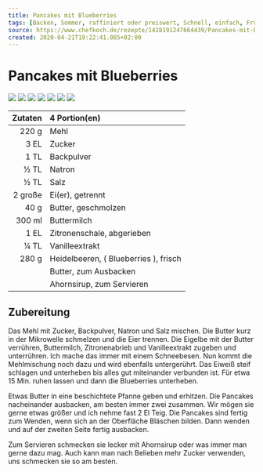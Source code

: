 ```yaml
---
title: Pancakes mit Blueberries
tags: [Backen, Sommer, raffiniert oder preiswert, Schnell, einfach, Frühstück, Süßspeise, Dessert, Kuchen, Mehlspeisen]
source: https://www.chefkoch.de/rezepte/1428191247664439/Pancakes-mit-Blueberries.html
created: 2020-04-21T19:22:41.085+02:00
---
```


# Pancakes mit Blueberries

![](https://img.chefkoch-cdn.de/rezepte/1428191247664439/bilder/501514/crop-360x240/pancakes-mit-blueberries.jpg) ![](https://img.chefkoch-cdn.de/rezepte/1428191247664439/bilder/1224570/crop-360x240/pancakes-mit-blueberries.jpg) ![](https://img.chefkoch-cdn.de/rezepte/1428191247664439/bilder/501515/crop-360x240/pancakes-mit-blueberries.jpg) ![](https://img.chefkoch-cdn.de/rezepte/1428191247664439/bilder/501513/crop-360x240/pancakes-mit-blueberries.jpg) ![](https://img.chefkoch-cdn.de/rezepte/1428191247664439/bilder/1223240/crop-360x240/pancakes-mit-blueberries.jpg) ![](https://img.chefkoch-cdn.de/rezepte/1428191247664439/bilder/675820/crop-360x240/pancakes-mit-blueberries.jpg) ![](https://img.chefkoch-cdn.de/rezepte/1428191247664439/bilder/337670/crop-360x240/pancakes-mit-blueberries.jpg)

| **Zutaten** | 4 Portion(en)                         |
| ----------: | :------------------------------------ |
|       220 g | Mehl                                  |
|        3 EL | Zucker                                |
|        1 TL | Backpulver                            |
|        ½ TL | Natron                                |
|        ½ TL | Salz                                  |
|     2 große | Ei(er), getrennt                      |
|        40 g | Butter, geschmolzen                   |
|      300 ml | Buttermilch                           |
|        1 EL | Zitronenschale, abgerieben            |
|        ¼ TL | Vanilleextrakt                        |
|       280 g | Heidelbeeren, ( Blueberries ), frisch |
|             | Butter, zum Ausbacken                 |
|             | Ahornsirup, zum Servieren             |

## Zubereitung

Das Mehl mit Zucker, Backpulver, Natron und Salz mischen. Die Butter kurz in der Mikrowelle schmelzen und die Eier trennen. Die Eigelbe mit der Butter verrühren, Buttermilch, Zitronenabrieb und Vanilleextrakt zugeben und unterrühren. Ich mache das immer mit einem Schneebesen. Nun kommt die Mehlmischung noch dazu und wird ebenfalls untergerührt. Das Eiweiß steif schlagen und unterheben bis alles gut miteinander verbunden ist. Für etwa 15 Min. ruhen lassen und dann die Blueberries unterheben. 

Etwas Butter in eine beschichtete Pfanne geben und erhitzen. Die Pancakes nacheinander ausbacken, am besten immer zwei zusammen. Wir mögen sie gerne etwas größer und ich nehme fast 2 El Teig. Die Pancakes sind fertig zum Wenden, wenn sich an der Oberfläche Bläschen bilden. Dann wenden und auf der zweiten Seite fertig ausbacken. 

Zum Servieren schmecken sie lecker mit Ahornsirup oder was immer man gerne dazu mag. Auch kann man nach Belieben mehr Zucker verwenden, uns schmecken sie so am besten.